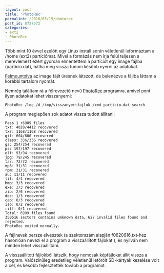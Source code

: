 ```yaml
---
layout: post
title: 'PhotoRec'
permalink: /2016/05/19/photorec
post_id: 8727572
categories: 
- ext2
- PhotoRec
---
```


Több mint 10 évvel ezelőtt egy Linux install során véletlenül leformáztam a /home (ext2) partíciómat. Mivel a formázás nem írja felül teljesen a merevlemezt ezért gyorsan elmentettem a partíciót egy image fájlba (particio.dat), hátha még vissza tudom később nyerni az adatokat.

[Felmountolva](/2010/06/06/iso_mount) az image fájlt üresnek látszott, de belenézve a fájlba láttam a korábbi tartalom nyomát.

Nemrég találtam rá a félrevezető nevű 
[PhotoRec](http://www.cgsecurity.org/wiki/PhotoRec) programra, amivel pont ilyen adatokat lehet visszanyerni:

```
PhotoRec /log /d /tmp/visszanyertfajlok /cmd particio.dat search
```

A program meglepően sok adatot vissza tudott állítani:

```
Pass 1 +6909 files
txt: 4020/4412 recovered
tx?: 1168/1168 recovered
gif: 604/660 recovered
class: 336/336 recovered
gz: 254/254 recovered
ps: 197/197 recovered
elf: 93/94 recovered
jpg: 79/245 recovered
tar: 72/72 recovered
mp3: 31/31 recovered
rpm: 31/31 recovered
au: 11/11 recovered
tif: 4/4 recovered
bmp: 3/3 recovered
exe: 3/3 recovered
zip: 2/6 recovered
doc: 1/3 recovered
cab: 0/3 recovered
iso: 0/2 recovered
riff: 0/1 recovered
Total: 6909 files found
350516 sectors contains unknown data, 627 invalid files found and rejected.
PhotoRec exited normally.
```

A fájlnevek persze elvesztek (a szektorszám alapján f0620616.txt-hez hasonlóan nevezi el a program a visszaállított fájlokat ), és nyilván nem minden lehet visszaállítani.

A visszaállított fájlokból látszik, hogy nemcsak képfájlokat állít vissza a program. Valószínűleg eredetileg véletlenül letörölt SD-kártyák kezelése volt a cél, és később fejlesztették tovább a programot.